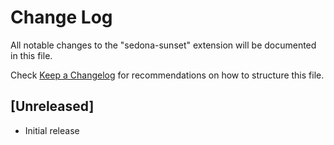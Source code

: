 # Change Log

All notable changes to the "sedona-sunset" extension will be documented in this file.

Check [Keep a Changelog](http://keepachangelog.com/) for recommendations on how to structure this file.

## [Unreleased]

- Initial release
